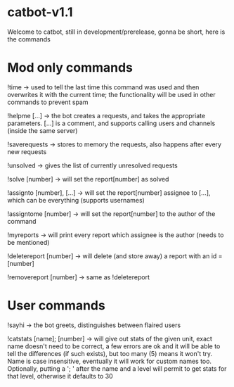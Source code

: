 # catbot-v1.1
Welcome to catbot, still in development/prerelease, gonna be short, here is the commands
# Mod only commands

!time -> used to tell the last time this command was used and then overwrites it with the current time; the functionality will be used in other commands to prevent spam

!helpme [...] -> the bot creates a requests, and takes the appropriate parameters. [...] is a comment, and supports calling users and channels (inside the same server)

!saverequests -> stores to memory the requests, also happens after every new requests

!unsolved -> gives the list of currently unresolved requests

!solve [number] -> will set the report[number] as solved

!assignto [number], [...] -> will set the report[number] assignee to [...], which can be everything (supports usernames)

!assigntome [number] -> will set the report[number] to the author of the command

!myreports -> will print every report which assignee is the author (needs to be mentioned)

!deletereport [number] -> will delete (and store away) a report with an id = [number]

!removereport [number] -> same as !deletereport

# User commands

!sayhi -> the bot greets, distinguishes between flaired users

!catstats [name]; [number] -> will give out stats of the given unit, exact name doesn't need to be correct, a few errors are ok and it will be able to tell the differences (if such exists), but too many (5) means it won't try. Name is case insensitive, eventually it will work for custom names too. Optionally, putting a '; ' after the name and a level will permit to get stats for that level, otherwise it defaults to 30

